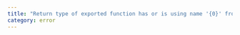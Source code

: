 ```yaml
---
title: "Return type of exported function has or is using name '{0}' from external module {1} but cannot be named."
category: error
---
```

